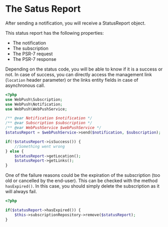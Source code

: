 # The Satus Report

After sending a notification, you will receive a StatusReport object.

This status report has the following properties:

* The notification
* The subscription
* The PSR-7 request
* The PSR-7 response

Depending on the status code, you will be able to know if it is a success or not. In case of success, you can directly access the management link \(`location` header parameter\) or the links entity fields in case of asynchronous call.

```php
<?php
use WebPush\Subscription;
use WebPush\Notification;
use WebPush\WebPushService;

/** @var Notification $notification */
/** @var Subscription $subscription */
/** @var WebPushService $webPushService */
$statusReport = $webPushService->send($notification, $subscription);

if(!$statusReport->isSuccess()) {
    //Something went wrong
} else {
    $statusReport->getLocation();
    $statusReport->getLinks();
}
```

One of the failure reasons could be the expiration of the subscription \(too old or cancelled by the end-user\). This can be checked with the method `hasExpired()`. In this case, you should simply delete the subscription as it will always fail.

```php
<?php

if($statusReport->hasExpired()) {
    $this->subscriptionRepository->remove($statusReport);
}
```

